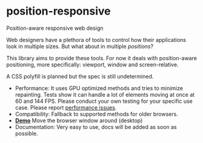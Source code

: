# position-responsive
Position-aware responsive web design

Web designers have a plethora of tools to control how their applications look in multiple sizes.
But what about in multiple *positions*?

This library aims to provide these tools.
For now it deals with position-aware positioning, more specifically: viewport, window and screen-relative.

A CSS polyfill is planned but the spec is still undetermined.


* Performance: It uses GPU optimized methods and tries to minimize repainting. Tests show it can handle a lot of elements moving at once at 60 and 144 FPS. Please conduct your own testing for your specific use case. Please report [performance issues](https://github.com/GeKorm/position-responsive/labels/performance).
* Compatibility: Fallback to supported methods for older browsers.
* [**Demo**](http://www.gekorm.com/position-responsive/) Move the browser window around (desktop)
* Documentation: Very easy to use, docs will be added as soon as possible.
